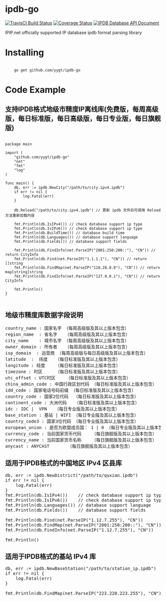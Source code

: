 # ipdb-go
[![TravisCI Build Status](https://travis-ci.org/ipipdotnet/ipdb-go.svg?branch=master)](https://travis-ci.org/ipipdotnet/ipdb-go)
[![Coverage Status](https://coveralls.io/repos/github/ipipdotnet/ipdb-go/badge.svg?branch=master)](https://coveralls.io/github/ipipdotnet/ipdb-go?branch=master)
[![IPDB Database API Document](https://godoc.org/github.com/ipipdotnet/ipdb-go?status.svg)](https://godoc.org/github.com/ipipdotnet/ipdb-go)

IPIP.net officially supported IP database ipdb format parsing library

# Installing
<code>
    go get github.com/yygt/ipdb-go
</code>

# Code Example

## 支持IPDB格式地级市精度IP离线库(免费版，每周高级版，每日标准版，每日高级版，每日专业版，每日旗舰版)
<pre>
<code>
package main

import (
	"github.com/yygt/ipdb-go"
	"net"
	"fmt"
	"log"
)

func main() {
	db, err := ipdb.NewCity("/path/to/city.ipv4.ipdb")
	if err != nil {
		log.Fatal(err)
	}

	db.Reload("/path/to/city.ipv4.ipdb") // 更新 ipdb 文件后可调用 Reload 方法重新加载内容

	fmt.Println(db.IsIPv4()) // check database support ip type
	fmt.Println(db.IsIPv6()) // check database support ip type
	fmt.Println(db.BuildTime()) // database build time
	fmt.Println(db.Languages()) // database support language
	fmt.Println(db.Fields()) // database support fields

	fmt.Println(db.FindInfo(net.ParseIP("2001:250:200::"), "CN")) // return CityInfo
	fmt.Println(db.Find(net.ParseIP("1.1.1.1"), "CN")) // return []string
	fmt.Println(db.FindMap(net.ParseIP("118.28.8.8"), "CN")) // return map[string]string
	fmt.Println(db.FindInfo(net.ParseIP("127.0.0.1"), "CN")) // return CityInfo

	fmt.Println()
}
</code>
</pre>
## 地级市精度库数据字段说明
<pre>
country_name : 国家名字 （每周高级版及其以上版本包含）
region_name  : 省名字   （每周高级版及其以上版本包含）
city_name    : 城市名字 （每周高级版及其以上版本包含）
owner_domain : 所有者   （每周高级版及其以上版本包含）
isp_domain  : 运营商 （每周高级版与每日高级版及其以上版本包含）
latitude  :  纬度   （每日标准版及其以上版本包含）
longitude : 经度    （每日标准版及其以上版本包含）
timezone : 时区     （每日标准版及其以上版本包含）
utc_offset : UTC时区    （每日标准版及其以上版本包含）
china_admin_code : 中国行政区划代码 （每日标准版及其以上版本包含）
idd_code : 国家电话号码前缀 （每日标准版及其以上版本包含）
country_code : 国家2位代码  （每日标准版及其以上版本包含）
continent_code : 大洲代码   （每日标准版及其以上版本包含）
idc : IDC |  VPN   （每日专业版及其以上版本包含）
base_station : 基站 | WIFI （每日专业版及其以上版本包含）
country_code3 : 国家3位代码 （每日专业版及其以上版本包含）
european_union : 是否为欧盟成员国： 1 | 0 （每日专业版及其以上版本包含）
currency_code : 当前国家货币代码    （每日旗舰版及其以上版本包含）
currency_name : 当前国家货币名称    （每日旗舰版及其以上版本包含）
anycast : ANYCAST       （每日旗舰版及其以上版本包含）
</pre>
## 适用于IPDB格式的中国地区 IPv4 区县库
<pre>
db, err := ipdb.NewDistrict("/path/to/quxian.ipdb")
if err != nil {
	log.Fatal(err)
}
fmt.Println(db.IsIPv4())    // check database support ip type
fmt.Println(db.IsIPv6())    // check database support ip type
fmt.Println(db.Languages()) // database support language
fmt.Println(db.Fields())    // database support fields

fmt.Println(db.Find(net.ParseIP("1.12.7.255"), "CN"))
fmt.Println(db.FindMap(net.ParseIP("2001:250:200::"), "CN"))
fmt.Println(db.FindInfo(net.ParseIP("1.12.7.255"), "CN"))

fmt.Println()
</pre>

## 适用于IPDB格式的基站 IPv4 库
<pre>
db, err := ipdb.NewBaseStation("/path/to/station_ip.ipdb")
if err != nil {
	log.Fatal(err)
}

fmt.Println(db.FindMap(net.ParseIP("223.220.223.255"), "CN"))
</pre>
